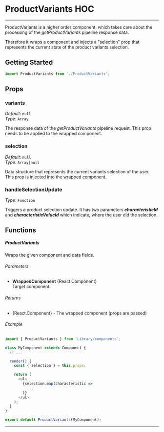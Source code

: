 # ProductVariants HOC
---

ProductVariants is a higher order component, which takes care about the processing of the _getProductVariants_ pipeline response data.

Therefore it wraps a component and injects a "selection" prop that represents the current state of the product variants selection.

## Getting Started

```javascript
import ProductVariants from './ProductVariants';
```

## Props

### variants

_Default_: `null`  
_Type_: `Array`  

The response data of the _getProductVariants_ pipeline request. This prop needs to be applied to the wrapped component.

### selection

_Default_: `null`  
_Type_: `Array|null`  

Data structure that represents the current variants selection of the user. This prop is injected into the wrapped component.

### handleSelectionUpdate

_Type_: `Function`  

Triggers a product selection update. It has two parameters ***characteristicId*** and ***characteristicValueId*** which indicate, where the user did the selection.

## Functions

##### ProductVariants

Wraps the given component and data fields.

###### Parameters

- **WrappedComponent** {React.Component}  
Target component.

###### Returns
- {React.Component} - The wrapped component (props are passed)

###### Example

```javascript
import { ProductVariants } from 'Library/components';

class MyComponent extends Component {
  // ...

  render() {
    const { selection } = this.props;

    return (
      <ul>
        {selection.map(characteristic =>
          ...
        )}
      </ul>
    );
  }
}

export default ProductVariants(MyComponent);
```
---
